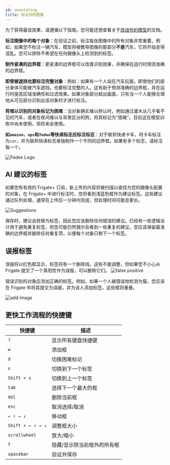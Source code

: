```yaml
---
id: annotating
title: 标注你的图像
---
```


为了获得最佳效果，请遵循以下指南。您可能还想查看关于[改进你的模型](./index.md#改进你的模型)的文档。

**标注图像中的每个对象**：在验证之前，标注每张图像中的所有对象非常重要。例如，如果您不标注一辆汽车，模型将被教导图像的那部分**不是**汽车，它将开始变得混乱。您可以排除不希望在任何摄像头上检测到的标签。

**制作紧凑的边界框**：更紧凑的边界框可以改善识别效果，并确保在运行时预测准确的边界框。

**即使被遮挡也要标注完整对象**：例如：如果有一个人站在汽车后面，即使他们的部分身体可能被汽车遮挡，也要标注完整的人。这有助于预测准确的边界框，并在运行时提高区域准确性和过滤效果。如果对象部分超出画面，只有当一个人能够合理地从可见部分识别出该对象时才进行标注。

**将难以识别的对象标记为困难**：当对象确实难以辨认时，例如通过灌木丛几乎看不见的汽车，或者在夜间难以与背景区分的狗，将其标记为"困难"。目前这在模型训练中尚未使用，但将来会使用。

**如`amazon`、`ups`和`fedex`等快递标志应标注标志**：对于联邦快递卡车，将卡车标注为`car`，并为联邦快递标志单独制作一个不同的边界框。如果有多个标志，请标注每一个。

![Fedex Logo](/img/plus/fedex-logo.jpg)

## AI 建议的标签

如果您有有效的 Frigate+ 订阅，新上传的内容将被扫描以查找为您的摄像头配置的对象，在 Frigate+ 中进行标注时，您将看到浅蓝色框作为建议标签。这些建议通过队列处理，通常在上传后一分钟内完成，但处理时间可能会更长。

![Suggestions](/img/plus/suggestions.webp)

保存时，建议会转换为标签，因此您应该删除任何错误的建议。已经有一些逻辑设计用于避免重复标签，但您可能仍然偶尔会看到一些重复的建议。您应该保留最准确的边界框并删除任何重复项，以便每个对象只剩下一个标签。

## 误报标签

误报将以红色框显示，标签将有一个删除线。这些不能调整，但如果您不小心从 Frigate 提交了一个真阳性作为误报，可以删除它们。
![false positive](/img/plus/false-positive.jpg)

错误识别的对象应添加正确的标签。例如，如果一个人被错误地检测为猫，您应该在 Frigate 中将其提交为误报，并为该人添加标签。这些框将重叠。

![add image](/img/plus/false-positive-overlap.jpg)

## 更快工作流程的快捷键

| 快捷键           | 描述                       |
| ----------------- | ----------------------------- |
| `?`               | 显示所有键盘快捷键           |
| `w`               | 添加框                       |
| `d`               | 切换困难标记                 |
| `s`               | 切换到下一个标签             |
| `Shift + s`       | 切换到上一个标签             |
| `tab`             | 选择下一个最大的框           |
| `del`             | 删除当前框                   |
| `esc`             | 取消选择/取消                |
| `← ↑ → ↓`         | 移动框                       |
| `Shift + ← ↑ → ↓` | 调整框大小                   |
| `scrollwheel`     | 放大/缩小                    |
| `f`               | 隐藏/显示除当前框外的所有框   |
| `spacebar`        | 验证并保存                   |
